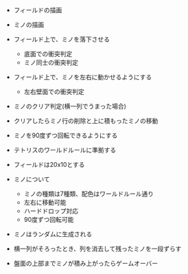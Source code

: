 - フィールドの描画
- ミノの描画
- フィールド上で、ミノを落下させる
  - 底面での衝突判定
  - ミノ同士の衝突判定
- フィールド上で、ミノを左右に動かせるようにする
  - 左右壁面での衝突判定
- ミノのクリア判定(横一列でうまった場合)
- クリアしたらミノ行の削除と上に積もったミノの移動
- ミノを90度ずつ回転できるようにする

- テトリスのワールドルールに準拠する
- フィールドは20x10とする
- ミノについて
  - ミノの種類は7種類、配色はワールドルール通り
  - 左右に移動可能
  - ハードドロップ対応
  - 90度ずつ回転可能
- ミノはランダムに生成される
- 横一列がそろったとき、列を消去して残ったミノを一段ずらす
- 盤面の上部までミノが積み上がったらゲームオーバー
